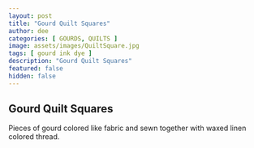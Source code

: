 ```yaml
---
layout: post
title: "Gourd Quilt Squares"
author: dee
categories: [ GOURDS, QUILTS ]
image: assets/images/QuiltSquare.jpg
tags: [ gourd ink dye ]
description: "Gourd Quilt Squares"
featured: false
hidden: false
---
```


## Gourd Quilt Squares

Pieces of gourd colored like fabric and sewn together with waxed linen colored thread.
